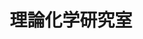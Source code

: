 ---
title: "理論化学研究室"
draft: false

# page title background image
bg_image: "images/banner/bg1.jpg"

# meta description ~100 letters in Japanese
description : "コンピュータを用いた固体・液体の基本的な性質の研究"

# Research image
image: "images/research/research-6.jpg"

# taxonomy
la_categories: "分子化学" # 分子化学 | 物質化学 | 反応化学
keywords: ["水の科学", "分子動力学", "統計力学"]

# faculties; label: true name and title
faculties:
  matsumoto: "\u677E\u672C \u6B63\u548C \u51C6\u6559\u6388"


# contact info
contact:
- icon: ti-email
  link: mailto:matsu-m3@okayama-u.ac.jp
  name: matsu-m3@okayama-u.ac.jp
- icon: ti-mobile
  link: tel:086-251-7846
  name: 086-251-7846


- name : "理論化学研究室"
  icon : "ti-world" # icon pack : https://themify.me/themify-icons
  link : "http://theochem.chem.okayama-u.ac.jp"

- name : "700-8530 岡山県岡山市津島中3－1－1"
  icon : "ti-location-pin" # icon pack : https://themify.me/themify-icons
  link : "#"

# type
type: "laboratory"
---
